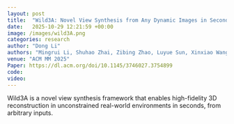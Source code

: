```yaml
---
layout: post
title:  "Wild3A: Novel View Synthesis from Any Dynamic Images in Seconds"
date:   2025-10-29 12:21:59 +00:00
image: /images/wild3A.png
categories: research
author: "Dong Li"
authors: "Mingrui Li, Shuhao Zhai, Zibing Zhao, Luyue Sun, Xinxiao Wang, <u>Dong Li#</u>, Shuhong Liu, Hongyu Wang#"
venue: "ACM MM 2025"
Paper: https://dl.acm.org/doi/10.1145/3746027.3754899
code: 
video: 
---
```


Wild3A is a novel view synthesis framework that enables high-fidelity 3D reconstruction in unconstrained real-world environments in seconds, from arbitrary inputs.
